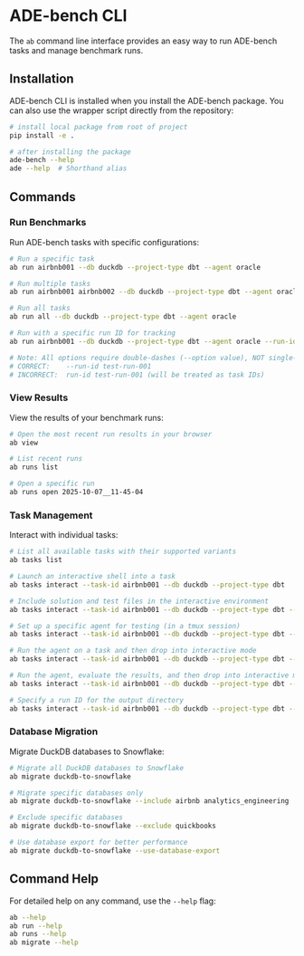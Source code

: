 # ADE-bench CLI

The `ab` command line interface provides an easy way to run ADE-bench tasks and manage benchmark runs.

## Installation

ADE-bench CLI is installed when you install the ADE-bench package. You can also use the wrapper script directly from the repository:

```bash
# install local package from root of project
pip install -e .

# after installing the package
ade-bench --help
ade --help  # Shorthand alias
```

## Commands

### Run Benchmarks

Run ADE-bench tasks with specific configurations:

```bash
# Run a specific task
ab run airbnb001 --db duckdb --project-type dbt --agent oracle

# Run multiple tasks
ab run airbnb001 airbnb002 --db duckdb --project-type dbt --agent oracle

# Run all tasks
ab run all --db duckdb --project-type dbt --agent oracle

# Run with a specific run ID for tracking
ab run airbnb001 --db duckdb --project-type dbt --agent oracle --run-id my-experiment-001

# Note: All options require double-dashes (--option value), NOT single-dash or no dash
# CORRECT:    --run-id test-run-001
# INCORRECT:  run-id test-run-001 (will be treated as task IDs)
```

### View Results

View the results of your benchmark runs:

```bash
# Open the most recent run results in your browser
ab view

# List recent runs
ab runs list

# Open a specific run
ab runs open 2025-10-07__11-45-04
```

### Task Management

Interact with individual tasks:

```bash
# List all available tasks with their supported variants
ab tasks list

# Launch an interactive shell into a task
ab tasks interact --task-id airbnb001 --db duckdb --project-type dbt

# Include solution and test files in the interactive environment
ab tasks interact --task-id airbnb001 --db duckdb --project-type dbt --include-all

# Set up a specific agent for testing (in a tmux session)
ab tasks interact --task-id airbnb001 --db duckdb --project-type dbt --agent claude-code

# Run the agent on a task and then drop into interactive mode
ab tasks interact --task-id airbnb001 --db duckdb --project-type dbt --agent claude-code --step post-agent

# Run the agent, evaluate the results, and then drop into interactive mode
ab tasks interact --task-id airbnb001 --db duckdb --project-type dbt --agent claude-code --step post-eval

# Specify a run ID for the output directory
ab tasks interact --task-id airbnb001 --db duckdb --project-type dbt --run-id debug-session
```

### Database Migration

Migrate DuckDB databases to Snowflake:

```bash
# Migrate all DuckDB databases to Snowflake
ab migrate duckdb-to-snowflake

# Migrate specific databases only
ab migrate duckdb-to-snowflake --include airbnb analytics_engineering

# Exclude specific databases
ab migrate duckdb-to-snowflake --exclude quickbooks

# Use database export for better performance
ab migrate duckdb-to-snowflake --use-database-export
```

## Command Help

For detailed help on any command, use the `--help` flag:

```bash
ab --help
ab run --help
ab runs --help
ab migrate --help
```